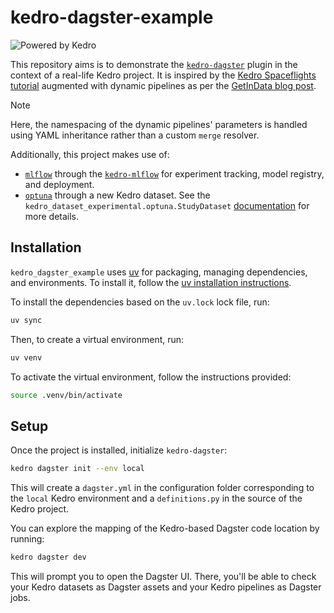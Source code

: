 # kedro-dagster-example

![Powered by Kedro](https://img.shields.io/badge/powered_by-kedro-ffc900?logo=kedro)

This repository aims is to demonstrate the [`kedro-dagster`](https://github.com/gtauzin/kedro-dagster)
plugin in the context of a real-life Kedro project. It is inspired by the
[Kedro Spaceflights tutorial](https://docs.kedro.org/en/stable/tutorial/spaceflights_tutorial.html)
augmented with dynamic pipelines as per the [GetInData blog post](https://getindata.com/blog/kedro-dynamic-pipelines/).

> [!NOTE]
> Here, the namespacing of the dynamic pipelines' parameters is handled using YAML inheritance
> rather than a custom `merge` resolver.

Additionally, this project makes use of:

- [`mlflow`](https://mlflow.org/) through the [`kedro-mlflow`](https://github.com/Galileo-Galilei/kedro-mlflow)
  for experiment tracking, model registry, and deployment.
- [`optuna`](https://optuna.org/) through a new Kedro dataset. See the `kedro_dataset_experimental.optuna.StudyDataset`
  [documentation](https://docs.kedro.org/projects/kedro-datasets/en/latest/api/kedro_datasets_experimental.kedro_dataset_experimental.optuna.StudyDataset.html) for more details.

## Installation

`kedro_dagster_example` uses [uv](https://docs.astral.sh/uv/) for packaging, managing dependencies, and environments.
To install it, follow the [uv installation instructions](https://docs.astral.sh/uv/getting-started/installation/).

To install the dependencies based on the `uv.lock` lock file, run:

```bash
uv sync
```

Then, to create a virtual environment, run:

```bash
uv venv
```

To activate the virtual environment, follow the instructions provided:

```bash
source .venv/bin/activate
```

## Setup

Once the project is installed, initialize `kedro-dagster`:

```bash
kedro dagster init --env local
```

This will create a `dagster.yml` in the configuration folder corresponding to
the `local` Kedro environment and a `definitions.py` in the source of the Kedro
project.

You can explore the mapping of the Kedro-based Dagster code location by running:

```bash
kedro dagster dev
```

This will prompt you to open the Dagster UI. There, you'll be able to check your
Kedro datasets as Dagster assets and your Kedro pipelines as Dagster jobs.

